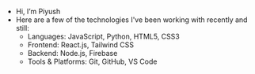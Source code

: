 - Hi, I’m Piyush
- Here are a few of the technologies I've been working with recently and still:
    - Languages: JavaScript, Python, HTML5, CSS3
    - Frontend: React.js, Tailwind CSS
    - Backend: Node.js, Firebase
    - Tools & Platforms: Git, GitHub, VS Code
